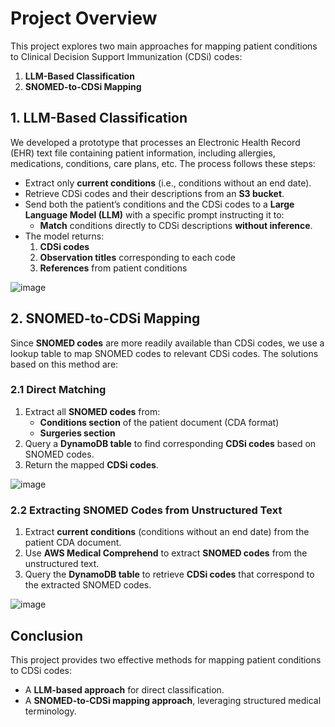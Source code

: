 # Project Overview

This project explores two main approaches for mapping patient conditions to Clinical Decision Support Immunization (CDSi) codes:

1. **LLM-Based Classification**
2. **SNOMED-to-CDSi Mapping**

## 1. LLM-Based Classification

We developed a prototype that processes an Electronic Health Record (EHR) text file containing patient information, including allergies, medications, conditions, care plans, etc. The process follows these steps:

- Extract only **current conditions** (i.e., conditions without an end date).
- Retrieve CDSi codes and their descriptions from an **S3 bucket**.
- Send both the patient’s conditions and the CDSi codes to a **Large Language Model (LLM)** with a specific prompt instructing it to:
  - **Match** conditions directly to CDSi descriptions **without inference**.
- The model returns:
  1. **CDSi codes**
  2. **Observation titles** corresponding to each code
  3. **References** from patient conditions

![image](https://github.com/user-attachments/assets/8933a7c0-c417-47b2-b9a7-859f94baf7ef)

## 2. SNOMED-to-CDSi Mapping

Since **SNOMED codes** are more readily available than CDSi codes, we use a lookup table to map SNOMED codes to relevant CDSi codes. The solutions based on this method are:

### 2.1 Direct Matching

1. Extract all **SNOMED codes** from:
   - **Conditions section** of the patient document (CDA format)
   - **Surgeries section**
2. Query a **DynamoDB table** to find corresponding **CDSi codes** based on SNOMED codes.
3. Return the mapped **CDSi codes**.
   
![image](https://github.com/user-attachments/assets/0e0158bb-6d8c-4f62-af4f-efecbbc48a3d)


### 2.2 Extracting SNOMED Codes from Unstructured Text

1. Extract **current conditions** (conditions without an end date) from the patient CDA document.
2. Use **AWS Medical Comprehend** to extract **SNOMED codes** from the unstructured text.
3. Query the **DynamoDB table** to retrieve **CDSi codes** that correspond to the extracted SNOMED codes.

![image](https://github.com/user-attachments/assets/df8f453b-b46a-40bb-ae6f-3df484a45417)


## Conclusion

This project provides two effective methods for mapping patient conditions to CDSi codes:
- A **LLM-based approach** for direct classification.
- A **SNOMED-to-CDSi mapping approach**, leveraging structured medical terminology.
